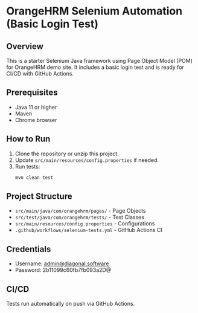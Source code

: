# OrangeHRM Selenium Automation (Basic Login Test)

## Overview
This is a starter Selenium Java framework using Page Object Model (POM) for OrangeHRM demo site. It includes a basic login test and is ready for CI/CD with GitHub Actions.

## Prerequisites
- Java 11 or higher
- Maven
- Chrome browser

## How to Run
1. Clone the repository or unzip this project.
2. Update `src/main/resources/config.properties` if needed.
3. Run tests:
   ```sh
   mvn clean test
   ```

## Project Structure
- `src/main/java/com/orangehrm/pages/` - Page Objects
- `src/test/java/com/orangehrm/tests/` - Test Classes
- `src/main/resources/config.properties` - Configurations
- `.github/workflows/selenium-tests.yml` - GitHub Actions CI

## Credentials
- Username: admin@diagonal.software
- Password: 2b11099c60fb7fb093a2D@

## CI/CD
Tests run automatically on push via GitHub Actions.
